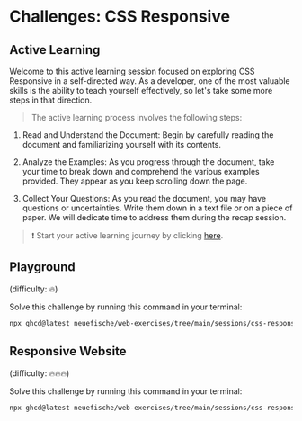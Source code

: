 # Challenges: CSS Responsive

## Active Learning

Welcome to this active learning session focused on exploring CSS Responsive in a self-directed way. As a developer, one of the most valuable skills is the ability to teach yourself effectively, so let's take some more steps in that direction.

> The active learning process involves the following steps:

1. Read and Understand the Document: Begin by carefully reading the document and familiarizing yourself with its contents.

1. Analyze the Examples: As you progress through the document, take your time to break down and comprehend the various examples provided. They appear as you keep scrolling down the page.

1. Collect Your Questions: As you read the document, you may have questions or uncertainties. Write them down in a text file or on a piece of paper. We will dedicate time to address them during the recap session.

> ❗️ Start your active learning journey by clicking [here](https://web-active-learning.vercel.app/documents/css-responsive).

## Playground

(difficulty: 🔥)

Solve this challenge by running this command in your terminal:

```bash
npx ghcd@latest neuefische/web-exercises/tree/main/sessions/css-responsive/playground
```

## Responsive Website

(difficulty: 🔥🔥🔥)

Solve this challenge by running this command in your terminal:

```bash
npx ghcd@latest neuefische/web-exercises/tree/main/sessions/css-responsive/responsive-website
```

